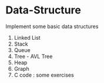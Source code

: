 # Data-Structure
Implement some basic data structures
1. Linked List
2. Stack
3. Queue
4. Tree - AVL Tree
5. Heap
6. Graph
7. C code : some exercises
